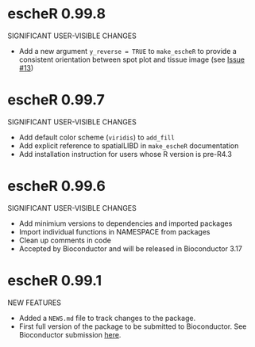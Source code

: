 # escheR 0.99.8
SIGNIFICANT USER-VISIBLE CHANGES

* Add a new argument `y_reverse = TRUE` to `make_escheR` to provide a consistent
orientation between spot plot and tissue image 
(see [Issue #13](https://github.com/boyiguo1/escheR/issues/13))

# escheR 0.99.7
SIGNIFICANT USER-VISIBLE CHANGES

* Add default color scheme (`viridis`) to `add_fill`
* Add explicit reference to spatialLIBD in `make_escheR` documentation
* Add installation instruction for users whose R version is pre-R4.3 


# escheR 0.99.6
SIGNIFICANT USER-VISIBLE CHANGES

* Add minimium versions to dependencies and imported packages
* Import individual functions in NAMESPACE from packages
* Clean up comments in code
* Accepted by Bioconductor and will be released in Bioconductor 3.17

# escheR 0.99.1
NEW FEATURES

* Added a `NEWS.md` file to track changes to the package.
* First full version of the package to be submitted to Bioconductor. See Bioconductor submission [here](https://github.com/Bioconductor/Contributions/issues/2988#event-8964456296).
